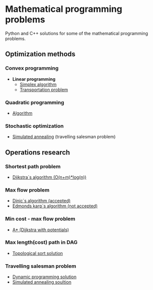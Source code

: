 # Mathematical programming problems

Python and C++ solutions for some of the mathematical programming problems.

## Optimization methods
### Convex programming
* __Linear programming__
    * [Simplex algorithm](https://github.com/SingularityUrBrain/math-programming/tree/master/Linear/simplex)
    * [Transportation problem](https://github.com/SingularityUrBrain/math-programming/tree/master/Linear/transport_problem)

### Quadratic programming
* [Algorithm]((https://github.com/SingularityUrBrain/math-programming/tree/master/Quadratic))

### Stochastic optimization

* [Simulated annealing](https://github.com/SingularityUrBrain/math-programming/tree/master/StochasticOptimization/simulated_annealing) (travelling salesman problem)

## Operations research
### Shortest path problem
* [Dijkstra`s algorithm (O(n+m)*log(n))](https://github.com/SingularityUrBrain/math-programming/tree/master/Dijkstra)
### Max flow problem
* [Dinic`s algorithm (accepted)](https://github.com/SingularityUrBrain/math-programming/tree/master/Maxflow)
* [Edmonds karp`s algorithm (not accepted)](https://github.com/SingularityUrBrain/math-programming/tree/master/Maxflow)
### Min cost - max flow problem
* [A* (Dijkstra with potentials)](https://github.com/SingularityUrBrain/math-programming/tree/master/MinCostMaxFlow)
### Max length(cost) path in DAG
* [Topological sort solution](https://github.com/SingularityUrBrain/math-programming/tree/master/MaxCostPath)
### Travelling salesman problem
* [Dynamic programming solution](https://github.com/SingularityUrBrain/math-programming/tree/master/TSP_dp)
* [Simulated annealing soultion](https://github.com/SingularityUrBrain/math-programming/tree/master/StochasticOptimization/simulated_annealing)
